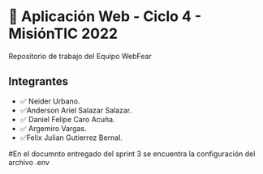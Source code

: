 # 🚀 Aplicación Web - Ciclo 4 - MisiónTIC 2022

Repositorio de trabajo del Equipo WebFear

## Integrantes

* ✅ Neider Urbano.
* ✅Anderson Ariel Salazar Salazar.
* ✅ Daniel Felipe Caro Acuña.
* ✅ Argemiro Vargas.
* ✅Felix Julian Gutierrez Bernal.
 
#En el documnto entregado del sprint 3 se encuentra la configuración del archivo .env 
